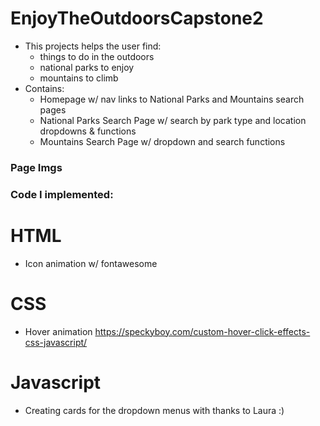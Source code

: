 # EnjoyTheOutdoorsCapstone2
- This projects helps the user find:
    - things to do in the outdoors
    - national parks to enjoy
    - mountains to climb
- Contains:
    - Homepage w/ nav links to National Parks and Mountains search pages
    - National Parks Search Page w/ search by park type and location dropdowns & functions
    - Mountains Search Page w/ dropdown and search functions

### Page Imgs


### Code I implemented:
# HTML
- Icon animation w/ fontawesome
# CSS
- Hover animation https://speckyboy.com/custom-hover-click-effects-css-javascript/
# Javascript
- Creating cards for the dropdown menus with thanks to Laura :)


